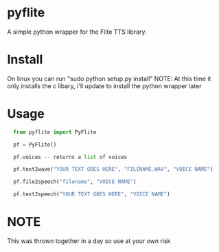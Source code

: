 pyflite
=======

A simple python wrapper for the Flite TTS library.


Install
=======
On linux you can run "sudo python setup.py install"
NOTE:  At this time it only installs the c libary, i'll update to install the python wrapper later

Usage
=====
```python
  from pyflite import PyFlite

  pf = PyFlite()

  pf.voices -- returns a list of voices

  pf.text2wave("YOUR TEXT GOES HERE", "FILENAME.WAV", "VOICE NAME")

  pf.file2speech("filename", "VOICE NAME")

  pf.text2speech("YOUR TEXT GOES HERE", "VOICE NAME")

```


NOTE
====
This was thrown together in a day so use at your own risk 
